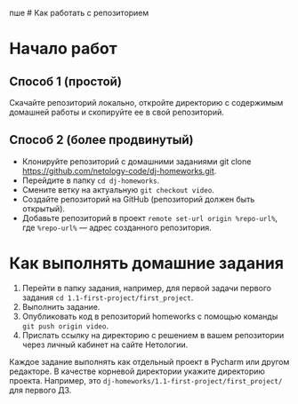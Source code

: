 пше # Как работать с репозиторием

# Начало работ

## Способ 1 (простой)

Скачайте репозиторий локально, откройте директорию с содержимым домашней работы и скопируйте ее в свой репозиторий.

## Способ 2 (более продвинутый)

- Клонируйте репозиторий с домашними заданиями git clone https://github.com/netology-code/dj-homeworks.git.
- Перейдите в папку `cd dj-homeworks`.
- Смените ветку на актуальную `git checkout video`.
- Создайте репозиторий на GitHub (репозиторий должен быть открытый).
- Добавьте репозиторий в проект `remote set-url origin %repo-url%`, где `%repo-url%` — адрес созданного репозитория.

# Как выполнять домашние задания

1. Перейти в папку задания, например, для первой задачи первого задания `cd 1.1-first-project/first_project`.
2. Выполнить задание.
3. Опубликовать код в репозиторий homeworks с помощью команды `git push origin video`.
4. Прислать ссылку на директорию с решением в вашем репозитории через личный кабинет на сайте Нетологии.

Каждое задание выполнять как отдельный проект в Pycharm или другом редакторе. В качестве корневой директории укажите директорию проекта. Например, это `dj-homeworks/1.1-first-project/first_project/` для первого ДЗ.
